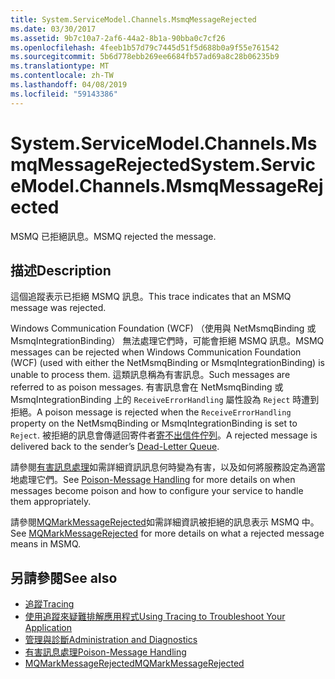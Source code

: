 ```yaml
---
title: System.ServiceModel.Channels.MsmqMessageRejected
ms.date: 03/30/2017
ms.assetid: 9b7c10a7-2af6-44a2-8b1a-90bba0c7cf26
ms.openlocfilehash: 4feeb1b57d79c7445d51f5d688b0a9f55e761542
ms.sourcegitcommit: 5b6d778ebb269ee6684fb57ad69a8c28b06235b9
ms.translationtype: MT
ms.contentlocale: zh-TW
ms.lasthandoff: 04/08/2019
ms.locfileid: "59143386"
---
```

# <a name="systemservicemodelchannelsmsmqmessagerejected"></a><span data-ttu-id="25a4a-102">System.ServiceModel.Channels.MsmqMessageRejected</span><span class="sxs-lookup"><span data-stu-id="25a4a-102">System.ServiceModel.Channels.MsmqMessageRejected</span></span>
<span data-ttu-id="25a4a-103">MSMQ 已拒絕訊息。</span><span class="sxs-lookup"><span data-stu-id="25a4a-103">MSMQ rejected the message.</span></span>  
  
## <a name="description"></a><span data-ttu-id="25a4a-104">描述</span><span class="sxs-lookup"><span data-stu-id="25a4a-104">Description</span></span>  
 <span data-ttu-id="25a4a-105">這個追蹤表示已拒絕 MSMQ 訊息。</span><span class="sxs-lookup"><span data-stu-id="25a4a-105">This trace indicates that an MSMQ message was rejected.</span></span>  
  
 <span data-ttu-id="25a4a-106">Windows Communication Foundation (WCF) （使用與 NetMsmqBinding 或 MsmqIntegrationBinding） 無法處理它們時，可能會拒絕 MSMQ 訊息。</span><span class="sxs-lookup"><span data-stu-id="25a4a-106">MSMQ messages can be rejected when Windows Communication Foundation (WCF) (used with either the NetMsmqBinding or MsmqIntegrationBinding) is unable to process them.</span></span> <span data-ttu-id="25a4a-107">這類訊息稱為有害訊息。</span><span class="sxs-lookup"><span data-stu-id="25a4a-107">Such messages are referred to as poison messages.</span></span> <span data-ttu-id="25a4a-108">有害訊息會在 NetMsmqBinding 或 MsmqIntegrationBinding 上的 `ReceiveErrorHandling` 屬性設為 `Reject` 時遭到拒絕。</span><span class="sxs-lookup"><span data-stu-id="25a4a-108">A poison message is rejected when the `ReceiveErrorHandling` property on the NetMsmqBinding or MsmqIntegrationBinding is set to `Reject`.</span></span> <span data-ttu-id="25a4a-109">被拒絕的訊息會傳遞回寄件者[寄不出信件佇列](https://go.microsoft.com/fwlink/?LinkID=99544)。</span><span class="sxs-lookup"><span data-stu-id="25a4a-109">A rejected message is delivered back to the sender’s [Dead-Letter Queue](https://go.microsoft.com/fwlink/?LinkID=99544).</span></span>  
  
 <span data-ttu-id="25a4a-110">請參閱[有害訊息處理](https://go.microsoft.com/fwlink/?LinkID=99546)如需詳細資訊訊息何時變為有害，以及如何將服務設定為適當地處理它們。</span><span class="sxs-lookup"><span data-stu-id="25a4a-110">See [Poison-Message Handling](https://go.microsoft.com/fwlink/?LinkID=99546) for more details on when messages become poison and how to configure your service to handle them appropriately.</span></span>  
  
 <span data-ttu-id="25a4a-111">請參閱[MQMarkMessageRejected](https://go.microsoft.com/fwlink/?LinkID=99548)如需詳細資訊被拒絕的訊息表示 MSMQ 中。</span><span class="sxs-lookup"><span data-stu-id="25a4a-111">See [MQMarkMessageRejected](https://go.microsoft.com/fwlink/?LinkID=99548) for more details on what a rejected message means in MSMQ.</span></span>  
  
## <a name="see-also"></a><span data-ttu-id="25a4a-112">另請參閱</span><span class="sxs-lookup"><span data-stu-id="25a4a-112">See also</span></span>

- [<span data-ttu-id="25a4a-113">追蹤</span><span class="sxs-lookup"><span data-stu-id="25a4a-113">Tracing</span></span>](../../../../../docs/framework/wcf/diagnostics/tracing/index.md)
- [<span data-ttu-id="25a4a-114">使用追蹤來疑難排解應用程式</span><span class="sxs-lookup"><span data-stu-id="25a4a-114">Using Tracing to Troubleshoot Your Application</span></span>](../../../../../docs/framework/wcf/diagnostics/tracing/using-tracing-to-troubleshoot-your-application.md)
- [<span data-ttu-id="25a4a-115">管理與診斷</span><span class="sxs-lookup"><span data-stu-id="25a4a-115">Administration and Diagnostics</span></span>](../../../../../docs/framework/wcf/diagnostics/index.md)
- [<span data-ttu-id="25a4a-116">有害訊息處理</span><span class="sxs-lookup"><span data-stu-id="25a4a-116">Poison-Message Handling</span></span>](https://go.microsoft.com/fwlink/?LinkID=99546)
- [<span data-ttu-id="25a4a-117">MQMarkMessageRejected</span><span class="sxs-lookup"><span data-stu-id="25a4a-117">MQMarkMessageRejected</span></span>](https://go.microsoft.com/fwlink/?LinkID=99548)
